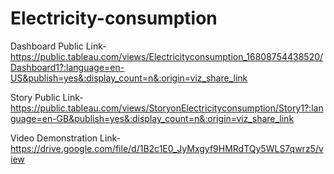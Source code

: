 # Electricity-consumption


Dashboard Public Link-https://public.tableau.com/views/Electricityconsumption_16808754438520/Dashboard1?:language=en-US&publish=yes&:display_count=n&:origin=viz_share_link

Story Public Link-https://public.tableau.com/views/StoryonElectricityconsumption/Story1?:language=en-GB&publish=yes&:display_count=n&:origin=viz_share_link

Video Demonstration Link-https://drive.google.com/file/d/1B2c1E0_JyMxgyf9HMRdTQy5WLS7qwrz5/view
